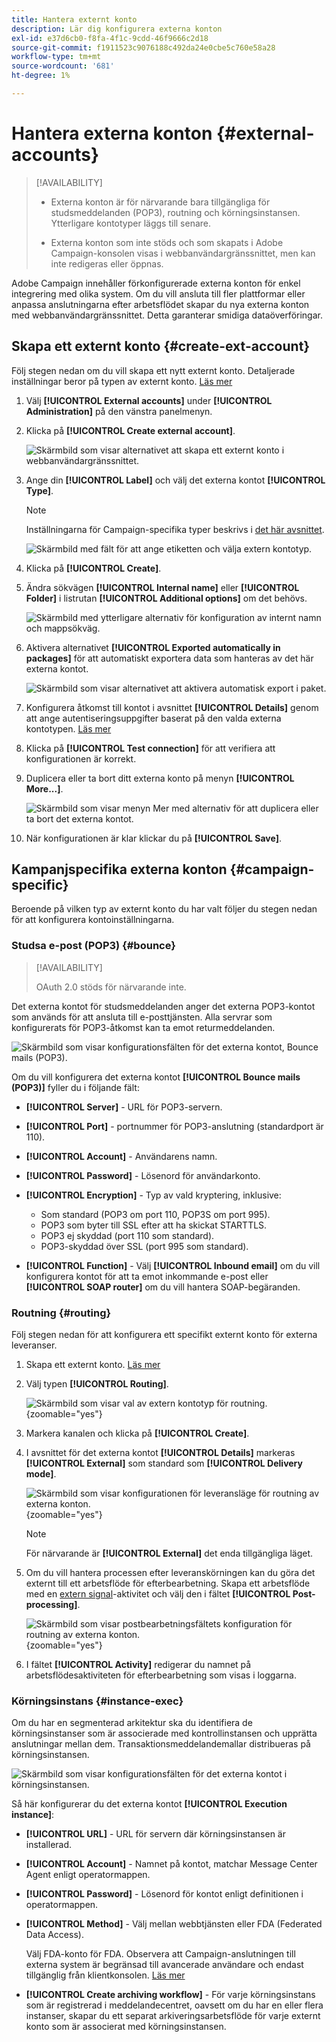 ```yaml
---
title: Hantera externt konto
description: Lär dig konfigurera externa konton
exl-id: e37d6cb0-f8fa-4f1c-9cdd-46f9666c2d18
source-git-commit: f1911523c9076188c492da24e0cbe5c760e58a28
workflow-type: tm+mt
source-wordcount: '681'
ht-degree: 1%

---
```


# Hantera externa konton {#external-accounts}

>[!AVAILABILITY]
>
>* Externa konton är för närvarande bara tillgängliga för studsmeddelanden (POP3), routning och körningsinstansen. Ytterligare kontotyper läggs till senare.
>
>* Externa konton som inte stöds och som skapats i Adobe Campaign-konsolen visas i webbanvändargränssnittet, men kan inte redigeras eller öppnas.

Adobe Campaign innehåller förkonfigurerade externa konton för enkel integrering med olika system. Om du vill ansluta till fler plattformar eller anpassa anslutningarna efter arbetsflödet skapar du nya externa konton med webbanvändargränssnittet. Detta garanterar smidiga dataöverföringar.

## Skapa ett externt konto {#create-ext-account}

Följ stegen nedan om du vill skapa ett nytt externt konto. Detaljerade inställningar beror på typen av externt konto. [Läs mer](#campaign-specific)

1. Välj **[!UICONTROL External accounts]** under **[!UICONTROL Administration]** på den vänstra panelmenyn.

1. Klicka på **[!UICONTROL Create external account]**.

   ![Skärmbild som visar alternativet att skapa ett externt konto i webbanvändargränssnittet.](assets/external_account_create_1.png)

1. Ange din **[!UICONTROL Label]** och välj det externa kontot **[!UICONTROL Type]**.

   >[!NOTE]
   >
   >Inställningarna för Campaign-specifika typer beskrivs i [det här avsnittet](#campaign-specific).

   ![Skärmbild med fält för att ange etiketten och välja extern kontotyp.](assets/external_account_create_2.png)

1. Klicka på **[!UICONTROL Create]**.

1. Ändra sökvägen **[!UICONTROL Internal name]** eller **[!UICONTROL Folder]** i listrutan **[!UICONTROL Additional options]** om det behövs.

   ![Skärmbild med ytterligare alternativ för konfiguration av internt namn och mappsökväg.](assets/external_account_create_3.png)

1. Aktivera alternativet **[!UICONTROL Exported automatically in packages]** för att automatiskt exportera data som hanteras av det här externa kontot. <!--Exported where??-->

   ![Skärmbild som visar alternativet att aktivera automatisk export i paket.](assets/external_account_create_exported.png)

1. Konfigurera åtkomst till kontot i avsnittet **[!UICONTROL Details]** genom att ange autentiseringsuppgifter baserat på den valda externa kontotypen. [Läs mer](#bounce)

1. Klicka på **[!UICONTROL Test connection]** för att verifiera att konfigurationen är korrekt.

1. Duplicera eller ta bort ditt externa konto på menyn **[!UICONTROL More...]**.

   ![Skärmbild som visar menyn Mer med alternativ för att duplicera eller ta bort det externa kontot.](assets/external_account_create_4.png)

1. När konfigurationen är klar klickar du på **[!UICONTROL Save]**.

## Kampanjspecifika externa konton {#campaign-specific}

Beroende på vilken typ av externt konto du har valt följer du stegen nedan för att konfigurera kontoinställningarna.

### Studsa e-post (POP3) {#bounce}

>[!AVAILABILITY]
>
> OAuth 2.0 stöds för närvarande inte.

Det externa kontot för studsmeddelanden anger det externa POP3-kontot som används för att ansluta till e-posttjänsten. Alla servrar som konfigurerats för POP3-åtkomst kan ta emot returmeddelanden.

![Skärmbild som visar konfigurationsfälten för det externa kontot, Bounce mails (POP3).](assets/external_account_bounce.png)

Om du vill konfigurera det externa kontot **[!UICONTROL Bounce mails (POP3)]** fyller du i följande fält:

* **[!UICONTROL Server]** - URL för POP3-servern.

* **[!UICONTROL Port]** - portnummer för POP3-anslutning (standardport är 110).

* **[!UICONTROL Account]** - Användarens namn.

* **[!UICONTROL Password]** - Lösenord för användarkonto.

* **[!UICONTROL Encryption]** - Typ av vald kryptering, inklusive:
   * Som standard (POP3 om port 110, POP3S om port 995).
   * POP3 som byter till SSL efter att ha skickat STARTTLS.
   * POP3 ej skyddad (port 110 som standard).
   * POP3-skyddad över SSL (port 995 som standard).

* **[!UICONTROL Function]** - Välj **[!UICONTROL Inbound email]** om du vill konfigurera kontot för att ta emot inkommande e-post eller **[!UICONTROL SOAP router]** om du vill hantera SOAP-begäranden.

### Routning {#routing}

Följ stegen nedan för att konfigurera ett specifikt externt konto för externa leveranser.

1. Skapa ett externt konto. [Läs mer](../administration/external-account.md#create-ext-account)

1. Välj typen **[!UICONTROL Routing]**.

   ![Skärmbild som visar val av extern kontotyp för routning.](assets/external-account-routing.png){zoomable="yes"}

1. Markera kanalen och klicka på **[!UICONTROL Create]**.

1. I avsnittet för det externa kontot **[!UICONTROL Details]** markeras **[!UICONTROL External]** som standard som **[!UICONTROL Delivery mode]**.

   ![Skärmbild som visar konfigurationen för leveransläge för routning av externa konton.](assets/external-account-delivery-mode.png){zoomable="yes"}

   >[!NOTE]
   >
   >För närvarande är **[!UICONTROL External]** det enda tillgängliga läget.

1. Om du vill hantera processen efter leveranskörningen kan du göra det externt till ett arbetsflöde för efterbearbetning. Skapa ett arbetsflöde med en [extern signal](../workflows/activities/external-signal.md)-aktivitet och välj den i fältet **[!UICONTROL Post-processing]**.

   ![Skärmbild som visar postbearbetningsfältets konfiguration för routning av externa konton.](assets/external-account-post-processing.png){zoomable="yes"}

1. I fältet **[!UICONTROL Activity]** redigerar du namnet på arbetsflödesaktiviteten för efterbearbetning som visas i loggarna. <!--you can edit the name of the activity that will be created if you add an external or bulk delivery to a workflow-->

### Körningsinstans {#instance-exec}

Om du har en segmenterad arkitektur ska du identifiera de körningsinstanser som är associerade med kontrollinstansen och upprätta anslutningar mellan dem. Transaktionsmeddelandemallar distribueras på körningsinstansen.

![Skärmbild som visar konfigurationsfälten för det externa kontot i körningsinstansen.](assets/external_account_exec.png)

Så här konfigurerar du det externa kontot **[!UICONTROL Execution instance]**:

* **[!UICONTROL URL]** - URL för servern där körningsinstansen är installerad.

* **[!UICONTROL Account]** - Namnet på kontot, matchar Message Center Agent enligt operatormappen.

* **[!UICONTROL Password]** - Lösenord för kontot enligt definitionen i operatormappen.

* **[!UICONTROL Method]** - Välj mellan webbtjänsten eller FDA (Federated Data Access).

  Välj FDA-konto för FDA. Observera att Campaign-anslutningen till externa system är begränsad till avancerade användare och endast tillgänglig från klientkonsolen. [Läs mer](https://experienceleague.adobe.com/sv/docs/campaign/campaign-v8/connect/fda#_blank)

* **[!UICONTROL Create archiving workflow]** - För varje körningsinstans som är registrerad i meddelandecentret, oavsett om du har en eller flera instanser, skapar du ett separat arkiveringsarbetsflöde för varje externt konto som är associerat med körningsinstansen.